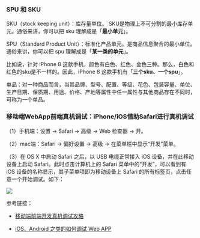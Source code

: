 

### SPU 和 SKU


SKU（stock keeping unit）：库存量单位。 SKU是物理上不可分割的最小库存单元。通俗来讲，你可以把 sku 理解成是「**最小单元**」。

SPU（Standard Product Unit）：标准化产品单元。是商品信息聚合的最小单位。通俗来讲，你可以把 spu 理解成是「**某一类的单元**」。

比如说，针对 iPhone 8 这款手机，颜色有白色、红色、金色三种。那么，白色和红色的sku是不一样的。因此，iPhone 8 这款手机有「**三个sku、一个spu**」。

单品：对一种商品而言，当其品牌、型号、配置、等级、花色、包装容量、单位、生产日期、保质期、用途、价格、产地等属性中任一属性与其他商品存在不同时，可称为一个单品。

### 移动端WebApp前端真机调试：iPhone/iOS借助Safari进行真机调试

（1）手机端：设置 → Safari → 高级 → Web 检查器 → 开。

（2）mac端：Safari → 偏好设置 → 高级 → 在菜单栏中显示“开发”菜单。

（3）在 OS X 中启动 Safari 之后，以 USB 电缆正常接入 iOS 设备，并在此移动设备上启动 Safari。此时点击计算机上的 Safari 菜单中的“开发”，可以看到有 iOS 设备的名称显示，其子菜单项即为移动设备上 Safari 的所有标签页，点击任意一个开始调试。如下：

![](http://img.smyhvae.com/20180621_1900.png)

参考链接：

- [移动端前端开发真机调试攻略](https://juejin.im/entry/563ab66400b0bf37d79aa17d)

- [iOS、Android 之类的如何调试 Web APP](https://segmentfault.com/q/1010000000124121)

